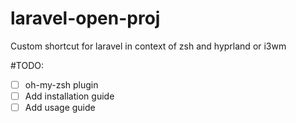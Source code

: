 # laravel-open-proj
Custom shortcut for laravel in context of zsh and hyprland or i3wm

#TODO:

- [ ] oh-my-zsh plugin
- [ ] Add installation guide
- [ ] Add usage guide
